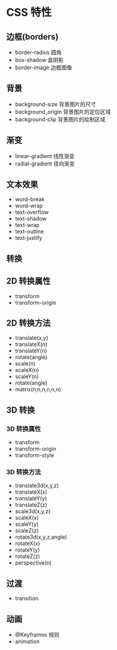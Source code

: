 # CSS 特性

## 边框(borders)

- border-radius 圆角
- box-shadow 盒阴影
- border-image 边框图像

## 背景

- background-size 背景图片的尺寸
- background_origin 背景图片的定位区域
- background-clip 背景图片的绘制区域

## 渐变

- linear-gradient 线性渐变
- radial-gradient 径向渐变

## 文本效果

- word-break
- word-wrap
- text-overflow
- text-shadow
- text-wrap
- text-outline
- text-justify

## 转换

## 2D 转换属性

- transform
- transform-origin

## 2D 转换方法

- translate(x,y)
- translateX(n)
- translateY(n)
- rotate(angle)
- scale(n)
- scaleX(n)
- scaleY(n)
- rotate(angle)
- matrix(n,n,n,n,n,n)

## 3D 转换

### 3D 转换属性

- transform
- transform-origin
- transform-style

### 3D 转换方法

- translate3d(x,y,z)
- translateX(x)
- translateY(y)
- translateZ(z)
- scale3d(x,y,z)
- scaleX(x)
- scaleY(y)
- scaleZ(z)
- rotate3d(x,y,z,angle)
- rotateX(x)
- rotateY(y)
- rotateZ(z)
- perspective(n)

## 过渡

- transition

## 动画

- @Keyframes 规则
- animation
